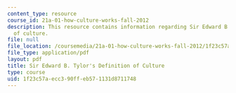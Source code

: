 ```yaml
---
content_type: resource
course_id: 21a-01-how-culture-works-fall-2012
description: This resource contains information regarding Sir Edward B. Tylor's definition
  of culture.
file: null
file_location: /coursemedia/21a-01-how-culture-works-fall-2012/1f23c57aecc390ffeb571131d8711748_MIT21A_01F12_Sir_Edwrd_cul.pdf
file_type: application/pdf
layout: pdf
title: Sir Edward B. Tylor's Definition of Culture
type: course
uid: 1f23c57a-ecc3-90ff-eb57-1131d8711748
---
```

